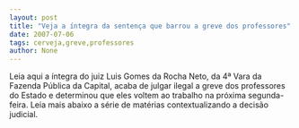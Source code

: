 ```yaml
---
layout: post
title: "Veja a íntegra da sentença que barrou a greve dos professores"
date: 2007-07-06
tags: cerveja,greve,professores
author: None
---
```

Leia aqui a &iacute;ntegra do juiz Luis Gomes da Rocha Neto, da 4&ordf; Vara da Fazenda P&uacute;blica da Capital, acaba de julgar ilegal a greve dos professores do Estado e determinou que eles voltem ao trabalho na pr&oacute;xima segunda-feira.
Leia mais abaixo a s&eacute;rie de mat&eacute;rias contextualizando a decis&atilde;o judicial. 